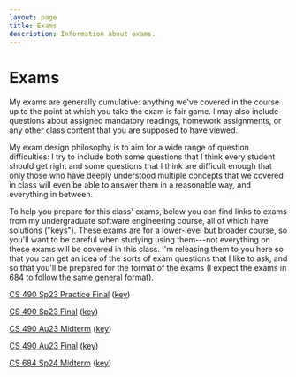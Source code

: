 ```yaml
---
layout: page
title: Exams
description: Information about exams.
---
```


# Exams

My exams are generally cumulative: anything
we've covered in the course up to the point at
which you take the exam is fair game. I may also
include questions about assigned mandatory readings,
homework assignments, or any other class content
that you are supposed to have viewed.

My exam design philosophy is to aim for a wide range
of question difficulties: I try to include both some questions
that I think every student should get right and some questions
that I think are difficult enough that only those who have deeply
understood multiple concepts that we covered in class will even be
able to answer them in a reasonable way, and everything in between.

To help you prepare for this class' exams, below you can find
links to exams from my undergraduate software engineering course, all of which have
solutions ("keys"). These exams are for a lower-level but broader course, so
you'll want to be careful when studying using them---not everything
on these exams will be covered in this class. I'm releasing them to you here so
that you can get an idea of the sorts of exam questions that I like to ask,
and so that you'll be prepared for the format of the exams (I expect
the exams in 684 to follow the same general format).

[CS 490 Sp23 Practice Final](../assets/practice-sp23.pdf) ([key](../assets/practice-sp23-key.pdf))

[CS 490 Sp23 Final](../assets/exam-sp23.pdf) ([key](../assets/exam-sp23-key.pdf))

[CS 490 Au23 Midterm](../assets/au23-midterm.pdf) ([key](../assets/au23-midterm-key.pdf))

[CS 490 Au23 Final](../assets/au23-final.pdf) ([key](../assets/au23-final-key.pdf))

[CS 684 Sp24 Midterm](../assets/sp24-midterm.pdf) ([key](../assets/sp24-midterm-key.pdf))